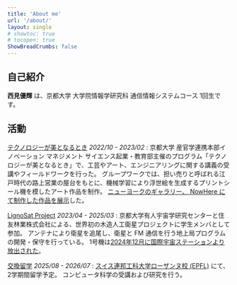```yaml
---
title: 'About me'
url: '/about/'
layout: single
# showtoc: true
# tocopen: true
ShowBreadCrumbs: false
---
```


## 自己紹介

**西見優輝** は、京都大学 大学院情報学研究科 通信情報システムコース 1回生です。

## 活動

<!-- [Kitsu.py](https://github.com/MrArkon/kitsu.py) *Creator & Maintainer* *2021 - present*
: Kitsu.py is a simple & lightweight [**Python**](https://python.org) library for Kitsu's Manga & Anime API. -->

[テクノロジーが美となるとき](https://www.saci.kyoto-u.ac.jp/topics/ims/14134.html) *2022/10 - 2023/02*
: 京都大学 産官学連携本部イノベーション マネジメント サイエンス起業・教育部主催のプログラム「テクノロジーが美となるとき」で、工芸やアート、エンジニアリングに関する講義の受講やフィールドワークを行った。
グループワークでは、担い売りと呼ばれる江戸時代の路上営業の屋台をもとに、機械学習により浮世絵を生成するプリントシール機を模したアート作品を制作。
[ニューヨークのギャラリー、 NowHere にて制作した作品を展示](https://www.saci.kyoto-u.ac.jp/topics/news/14055.html)した。


[LignoSat Project](https://space.innovationkyoto.org/lignosat-project/) *2023/04 - 2025/03*
: 京都大学有人宇宙学研究センターと住友林業株式会社による、世界初の木造人工衛星プロジェクトに学生メンバとして参加。
アンテナにより衛星を追尾し、衛星と FM 通信を行う地上局プログラムの開発・保守を行っている。
1号機は[2024年12月に国際宇宙ステーションより放出された](https://sfc.jp/information/news/2024/2024-05-28.html)。



[交換留学](https://www.kyoto-u.ac.jp/ja/education-campus/student-3/types/exchange) *2025/08 - 2026/07*
: [スイス連邦工科大学ローザンヌ校 (EPFL)](https://www.epfl.ch/about/) にて、2学期間留学予定。
コンピュータ科学の受講および研究を行う。